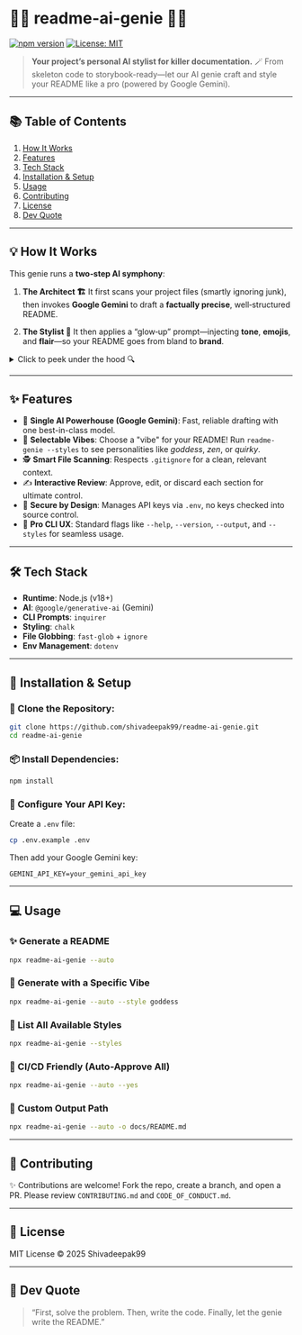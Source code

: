 # 🧞‍♂️ readme-ai-genie 🔮✨

[![npm version](https://img.shields.io/npm/v/readme-ai-genie.svg)](https://www.npmjs.com/package/readme-ai-genie)
[![License: MIT](https://img.shields.io/badge/License-MIT-blue.svg)](LICENSE)

> **Your project’s personal AI stylist for killer documentation.**
> 🪄 From skeleton code to storybook-ready—let our AI genie craft and style your README like a pro (powered by Google Gemini).

---

## 📚 Table of Contents

1. [How It Works](#-how-it-works)
2. [Features](#-features)
3. [Tech Stack](#-tech-stack)
4. [Installation & Setup](#-installation--setup)
5. [Usage](#-usage)
6. [Contributing](#-contributing)
7. [License](#-license)
8. [Dev Quote](#-dev-quote)

---

## 💡 How It Works

This genie runs a **two‑step AI symphony**:

1. **The Architect 🏗️**
   It first scans your project files (smartly ignoring junk), then invokes **Google Gemini** to draft a **factually precise**, well‑structured README.

2. **The Stylist 💅**
   It then applies a “glow‑up” prompt—injecting **tone**, **emojis**, and **flair**—so your README goes from bland to **brand**.

<details><summary>Click to peek under the hood 🔍</summary>

```mermaid
graph TD
    A[Scan Files] --> B[Generate Factual Draft]
    B --> C[Enhance with Style]
    C --> D[Interactive Review]
    D --> E[Write README.md]

    subgraph "The Pantheon"
        B -.-> Gemini
    end
```

</details>

---

## ✨ Features

* 🤖 **Single AI Powerhouse (Google Gemini)**: Fast, reliable drafting with one best-in-class model.
* 🎨 **Selectable Vibes**: Choose a "vibe" for your README! Run `readme-genie --styles` to see personalities like *goddess*, *zen*, or *quirky*.
* 🕵️ **Smart File Scanning**: Respects `.gitignore` for a clean, relevant context.
* ✍️ **Interactive Review**: Approve, edit, or discard each section for ultimate control.
* 🔐 **Secure by Design**: Manages API keys via `.env`, no keys checked into source control.
* 🚀 **Pro CLI UX**: Standard flags like `--help`, `--version`, `--output`, and `--styles` for seamless usage.

---

## 🛠️ Tech Stack

* **Runtime**: Node.js (v18+)
* **AI**: `@google/generative-ai` (Gemini)
* **CLI Prompts**: `inquirer`
* **Styling**: `chalk`
* **File Globbing**: `fast-glob` + `ignore`
* **Env Management**: `dotenv`

---

## 🚀 Installation & Setup

### 🔽 Clone the Repository:

```bash
git clone https://github.com/shivadeepak99/readme-ai-genie.git
cd readme-ai-genie
```

### 📦 Install Dependencies:

```bash
npm install
```

### 🔐 Configure Your API Key:

Create a `.env` file:

```bash
cp .env.example .env
```

Then add your Google Gemini key:

```env
GEMINI_API_KEY=your_gemini_api_key
```

---

## 💻 Usage

### ✨ Generate a README

```bash
npx readme-ai-genie --auto
```

### 💅 Generate with a Specific Vibe

```bash
npx readme-ai-genie --auto --style goddess
```

### 🎨 List All Available Styles

```bash
npx readme-ai-genie --styles
```

### 🤖 CI/CD Friendly (Auto-Approve All)

```bash
npx readme-ai-genie --auto --yes
```

### 📄 Custom Output Path

```bash
npx readme-ai-genie --auto -o docs/README.md
```

---

## 🤝 Contributing

✨ Contributions are welcome! Fork the repo, create a branch, and open a PR. Please review `CONTRIBUTING.md` and `CODE_OF_CONDUCT.md`.

---

## 📜 License

MIT License © 2025 Shivadeepak99

---

## 🧠 Dev Quote

> “First, solve the problem. Then, write the code. Finally, let the genie write the README.”
